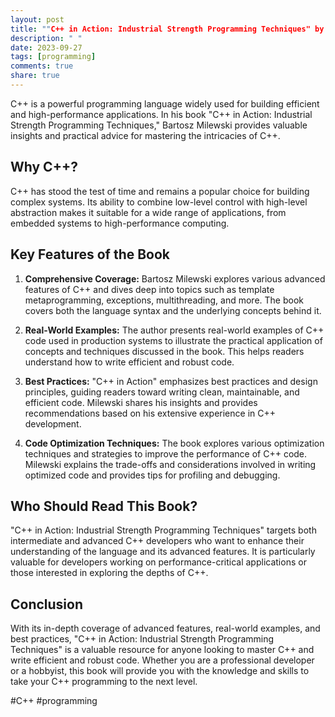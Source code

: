 ```yaml
---
layout: post
title: ""C++ in Action: Industrial Strength Programming Techniques" by Bartosz Milewski"
description: " "
date: 2023-09-27
tags: [programming]
comments: true
share: true
---
```


C++ is a powerful programming language widely used for building efficient and high-performance applications. In his book "C++ in Action: Industrial Strength Programming Techniques," Bartosz Milewski provides valuable insights and practical advice for mastering the intricacies of C++.

## Why C++?

C++ has stood the test of time and remains a popular choice for building complex systems. Its ability to combine low-level control with high-level abstraction makes it suitable for a wide range of applications, from embedded systems to high-performance computing.

## Key Features of the Book

1. **Comprehensive Coverage:** Bartosz Milewski explores various advanced features of C++ and dives deep into topics such as template metaprogramming, exceptions, multithreading, and more. The book covers both the language syntax and the underlying concepts behind it.

2. **Real-World Examples:** The author presents real-world examples of C++ code used in production systems to illustrate the practical application of concepts and techniques discussed in the book. This helps readers understand how to write efficient and robust code.

3. **Best Practices:** "C++ in Action" emphasizes best practices and design principles, guiding readers toward writing clean, maintainable, and efficient code. Milewski shares his insights and provides recommendations based on his extensive experience in C++ development.

4. **Code Optimization Techniques:** The book explores various optimization techniques and strategies to improve the performance of C++ code. Milewski explains the trade-offs and considerations involved in writing optimized code and provides tips for profiling and debugging.

## Who Should Read This Book?

"C++ in Action: Industrial Strength Programming Techniques" targets both intermediate and advanced C++ developers who want to enhance their understanding of the language and its advanced features. It is particularly valuable for developers working on performance-critical applications or those interested in exploring the depths of C++.

## Conclusion

With its in-depth coverage of advanced features, real-world examples, and best practices, "C++ in Action: Industrial Strength Programming Techniques" is a valuable resource for anyone looking to master C++ and write efficient and robust code. Whether you are a professional developer or a hobbyist, this book will provide you with the knowledge and skills to take your C++ programming to the next level.

\#C++ #programming